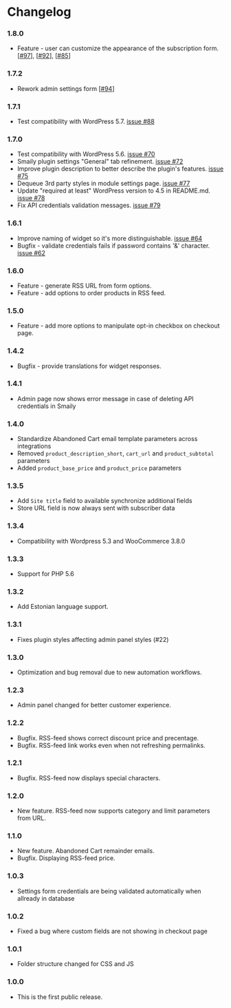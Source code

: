 # Changelog

### 1.8.0
- Feature - user can customize the appearance of the subscription form. [[#97](https://github.com/sendsmaily/smaily-woocommerce-plugin/pull/97)], [[#92](https://github.com/sendsmaily/smaily-woocommerce-plugin/pull/92)], [[#85](https://github.com/sendsmaily/smaily-woocommerce-plugin/issues/85)]

### 1.7.2
- Rework admin settings form [[#94](https://github.com/sendsmaily/smaily-woocommerce-plugin/pull/94)]

### 1.7.1
- Test compatibility with WordPress 5.7. [issue #88](https://github.com/sendsmaily/smaily-woocommerce-plugin/issues/88)

### 1.7.0
- Test compatibility with WordPress 5.6. [issue #70](https://github.com/sendsmaily/smaily-woocommerce-plugin/issues/70)
- Smaily plugin settings "General" tab refinement. [issue #72](https://github.com/sendsmaily/smaily-woocommerce-plugin/pull/72)
- Improve plugin description to better describe the plugin's features. [issue #75](https://github.com/sendsmaily/smaily-woocommerce-plugin/pull/75)
- Dequeue 3rd party styles in module settings page. [issue #77](https://github.com/sendsmaily/smaily-woocommerce-plugin/pull/77)
- Update "required at least" WordPress version to 4.5 in README.md. [issue #78](https://github.com/sendsmaily/smaily-woocommerce-plugin/pull/78)
- Fix API credentials validation messages. [issue #79](https://github.com/sendsmaily/smaily-woocommerce-plugin/pull/79)

### 1.6.1
- Improve naming of widget so it's more distinguishable. [issue #64](https://github.com/sendsmaily/smaily-woocommerce-plugin/issues/64)
- Bugfix - validate credentials fails if password contains '&' character. [issue #62](https://github.com/sendsmaily/smaily-woocommerce-plugin/issues/62)

### 1.6.0

- Feature - generate RSS URL from form options.
- Feature - add options to order products in RSS feed.

### 1.5.0

- Feature - add more options to manipulate opt-in checkbox on checkout page.

### 1.4.2

- Bugfix - provide translations for widget responses.

### 1.4.1

- Admin page now shows error message in case of deleting API credentials in Smaily

### 1.4.0

- Standardize Abandoned Cart email template parameters across integrations
- Removed `product_description_short`, `cart_url` and `product_subtotal` parameters
- Added `product_base_price` and `product_price` parameters

### 1.3.5

- Add `Site title` field to available synchronize additional fields
- Store URL field is now always sent with subscriber data

### 1.3.4

- Compatibility with Wordpress 5.3 and WooCommerce 3.8.0

### 1.3.3

- Support for PHP 5.6

### 1.3.2

- Add Estonian language support.

### 1.3.1

- Fixes plugin styles affecting admin panel styles (#22)

### 1.3.0

- Optimization and bug removal due to new automation workflows.

### 1.2.3

- Admin panel changed for better customer experience.

### 1.2.2

- Bugfix. RSS-feed shows correct discount price and precentage.
- Bugfix. RSS-feed link works even when not refreshing permalinks.

### 1.2.1

- Bugfix. RSS-feed now displays special characters.

### 1.2.0

- New feature. RSS-feed now supports category and limit parameters from URL.

### 1.1.0

- New feature. Abandoned Cart remainder emails.
- Bugfix. Displaying RSS-feed price.

### 1.0.3

- Settings form credentials are being validated automatically when allready in database

### 1.0.2

- Fixed a bug where custom fields are not showing in checkout page

### 1.0.1

- Folder structure changed for CSS and JS

### 1.0.0

- This is the first public release.
